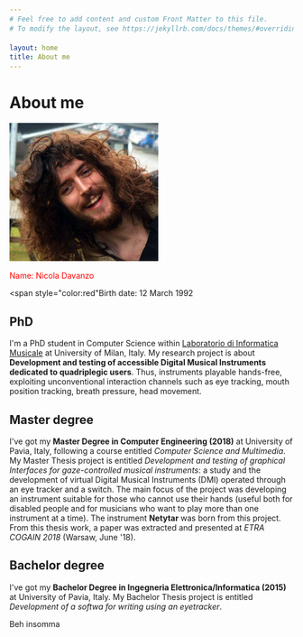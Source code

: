 ```yaml
---
# Feel free to add content and custom Front Matter to this file.
# To modify the layout, see https://jekyllrb.com/docs/themes/#overriding-theme-defaults

layout: home
title: About me
---
```


# About me

<img title="" src="images/Neeq.png" alt="a" width="264" data-align="center">

<span style="color:red">Name: Nicola Davanzo</span>

<span style="color:red"Birth date: 12 March 1992</span>

## PhD

I'm a PhD student in Computer Science within [Laboratorio di Informatica Musicale](https://www.lim.di.unimi.it/) at University of Milan, Italy. My research project is about **Development and testing of accessible Digital Musical Instruments dedicated to quadriplegic users**. Thus, instruments playable hands-free, exploiting unconventional interaction channels such as eye tracking, mouth position tracking, breath pressure, head movement.

## Master degree

I've got my **Master Degree in Computer Engineering (2018)** at University of Pavia, Italy, following a course entitled *Computer Science and Multimedia*. My Master Thesis project is entitled *Development and testing of graphical Interfaces for gaze-controlled musical instruments*: a study and the development of virtual Digital Musical Instruments (DMI) operated through an eye tracker and a switch. The main focus of the project was developing an instrument suitable for those who cannot use their hands (useful both for disabled people and for musicians who want to play more than one instrument at a time). The instrument **Netytar** was born from this project. From this thesis work, a paper was extracted and presented at *ETRA COGAIN 2018* (Warsaw, June '18).

## Bachelor degree

I've got my **Bachelor Degree in Ingegneria Elettronica/Informatica (2015)** at University of Pavia, Italy. My Bachelor Thesis project is entitled *Development of a softwa for writing using an eyetracker*.

Beh insomma
